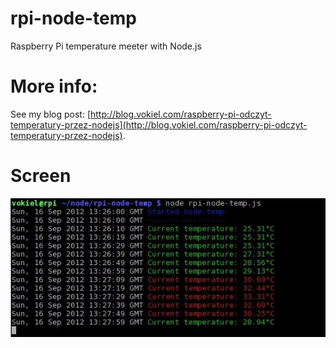 rpi-node-temp
=============

Raspberry Pi temperature meeter with Node.js


More info:
============

See my blog post: [http://blog.vokiel.com/raspberry-pi-odczyt-temperatury-przez-nodejs](http://blog.vokiel.com/raspberry-pi-odczyt-temperatury-przez-nodejs).


Screen
==========

![Screen](https://github.com/vokiel/rpi-node-temp/blob/master/screen.jpg)
